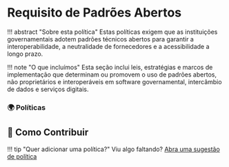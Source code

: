 # Requisito de Padrões Abertos

!!! abstract "Sobre esta política"
      Estas políticas exigem que as instituições governamentais adotem padrões técnicos abertos para garantir a interoperabilidade, a neutralidade de fornecedores e a acessibilidade a longo prazo.
  
!!! note "O que incluímos"
      Esta seção inclui leis, estratégias e marcos de implementação que determinam ou promovem o uso de padrões abertos, não proprietários e interoperáveis em software governamental, intercâmbio de dados e serviços digitais.
      
### 🌍  Políticas

## 🤝 Como Contribuir
  
!!! tip "Quer adicionar uma política?"
      Viu algo faltando? [Abra uma sugestão de política](https://github.com/EL-BID/OSS_policies/issues/new?assignees=&labels=contribution&template=policy-suggestion.yml&title=Sugestão%3A+%5BNome+da+Política%5D)